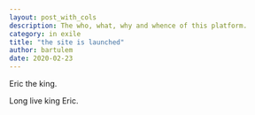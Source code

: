 ```yaml
---
layout: post_with_cols
description: The who, what, why and whence of this platform.
category: in exile
title: "the site is launched"
author: bartulem
date: 2020-02-23
---
```


Eric the king.

Long live king Eric.
